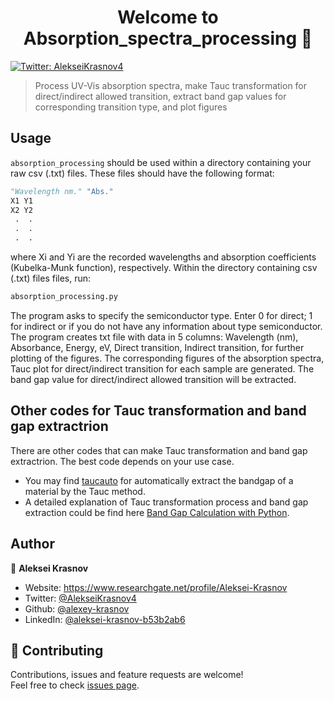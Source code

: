 <h1 align="center">Welcome to Absorption_spectra_processing 👋</h1>
<p>
  <a href="https://twitter.com/AlekseiKrasnov4" target="_blank">
    <img alt="Twitter: AlekseiKrasnov4" src="https://img.shields.io/twitter/follow/AlekseiKrasnov4.svg?style=social" />
  </a>
</p>

> Process UV-Vis absorption spectra, make Tauc transformation for direct/indirect allowed transition, extract band gap values for corresponding  transition type, and plot figures

## Usage
`absorption_processing` should be used within a directory containing your raw csv (.txt) files. These files should have the following format:
```python
"Wavelength nm." "Abs."
X1 Y1
X2 Y2
 .  .
 .  .
 .  .
```
where Xi and Yi are the recorded wavelengths and absorption coefficients (Kubelka-Munk function), respectively. 
Within the directory containing csv (.txt) files files, run:
```sh
absorption_processing.py
```
The program asks to specify the semiconductor type. Enter 0 for direct; 1 for indirect or if you do not have any information about type semiconductor. The program creates txt file with data in 5 columns: Wavelength (nm), Absorbance,  Energy, eV, Direct transition, Indirect transition, for further plotting of the figures. The corresponding figures of the absorption spectra, Tauc plot for direct/indirect transition for each sample are generated. The band gap value for direct/indirect allowed transition will be extracted.

## Other codes for Tauc transformation and band gap extractrion

There are other codes that can make Tauc transformation and band gap extractrion. The best code depends on your use case. 
- You may find [taucauto](https://github.com/LiamWilbraham/taucauto) for automatically extract the bandgap of a material by the Tauc method. 
- A detailed explanation of Tauc transformation process and band gap extraction could be find here [Band Gap Calculation with Python](https://gepac.github.io/2019-06-07-projeto-bandGap/).

## Author

👤 **Aleksei Krasnov**

* Website: https://www.researchgate.net/profile/Aleksei-Krasnov
* Twitter: [@AlekseiKrasnov4](https://twitter.com/AlekseiKrasnov4)
* Github: [@alexey-krasnov](https://github.com/alexey-krasnov)
* LinkedIn: [@aleksei-krasnov-b53b2ab6](https://linkedin.com/in/aleksei-krasnov-b53b2ab6)

## 🤝 Contributing

Contributions, issues and feature requests are welcome!<br />Feel free to check [issues page](https://github.com/alexey-krasnov/Absorption_Tauc_plot/issues). 
